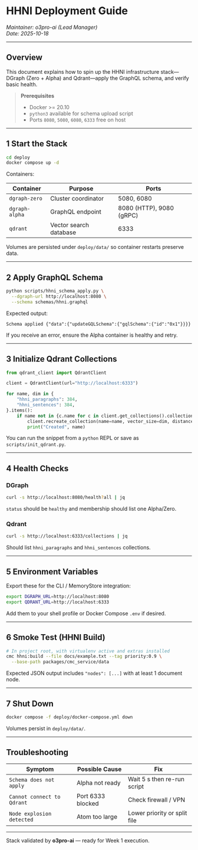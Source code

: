 # HHNI Deployment Guide

*Maintainer: o3pro-ai (Lead Manager)*  
*Date: 2025-10-18*

---

## Overview

This document explains how to spin up the HHNI infrastructure stack—DGraph (Zero + Alpha) and Qdrant—apply the GraphQL schema, and verify basic health.

> **Prerequisites**
> * Docker >= 20.10
> * `python3` available for schema upload script
> * Ports `8080`, `5080`, `6080`, `6333` free on host

---

## 1  Start the Stack

```bash
cd deploy
docker compose up -d
```

Containers:

| Container       | Purpose                 | Ports |
|-----------------|-------------------------|-------|
| `dgraph-zero`   | Cluster coordinator     | 5080, 6080 |
| `dgraph-alpha`  | GraphQL endpoint        | 8080 (HTTP), 9080 (gRPC) |
| `qdrant`        | Vector search database  | 6333 |

Volumes are persisted under `deploy/data/` so container restarts preserve data.

---

## 2  Apply GraphQL Schema

```bash
python scripts/hhni_schema_apply.py \
  --dgraph-url http://localhost:8080 \
  --schema schemas/hhni.graphql
```

Expected output:

```text
Schema applied {"data":{"updateGQLSchema":{"gqlSchema":{"id":"0x1"}}}}
```

If you receive an error, ensure the Alpha container is healthy and retry.

---

## 3  Initialize Qdrant Collections

```python
from qdrant_client import QdrantClient

client = QdrantClient(url="http://localhost:6333")

for name, dim in {
    "hhni_paragraphs": 384,
    "hhni_sentences": 384,
}.items():
    if name not in {c.name for c in client.get_collections().collections}:
        client.recreate_collection(name=name, vector_size=dim, distance="Cosine")
        print("Created", name)
```

You can run the snippet from a `python` REPL or save as `scripts/init_qdrant.py`.

---

## 4  Health Checks

### DGraph

```bash
curl -s http://localhost:8080/health?all | jq
```

`status` should be `healthy` and membership should list one Alpha/Zero.

### Qdrant

```bash
curl -s http://localhost:6333/collections | jq
```

Should list `hhni_paragraphs` and `hhni_sentences` collections.

---

## 5  Environment Variables

Export these for the CLI / MemoryStore integration:

```bash
export DGRAPH_URL=http://localhost:8080
export QDRANT_URL=http://localhost:6333
```

Add them to your shell profile or Docker Compose `.env` if desired.

---

## 6  Smoke Test (HHNI Build)

```bash
# In project root, with virtualenv active and extras installed
cmc hhni:build --file docs/example.txt --tag priority:0.9 \
  --base-path packages/cmc_service/data
```

Expected JSON output includes `"nodes": [...]` with at least 1 document node.

---

## 7  Shut Down

```bash
docker compose -f deploy/docker-compose.yml down
```

Volumes persist in `deploy/data/`.

---

## Troubleshooting

| Symptom | Possible Cause | Fix |
|---------|----------------|-----|
| `Schema does not apply` | Alpha not ready | Wait 5 s then re-run script |
| `Cannot connect to Qdrant` | Port 6333 blocked | Check firewall / VPN |
| `Node explosion detected` | Atom too large | Lower priority or split file |

---

Stack validated by **o3pro-ai** — ready for Week 1 execution.
